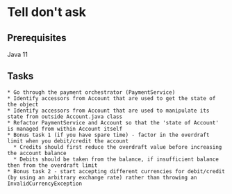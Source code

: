 # Tell don't ask

## Prerequisites

Java 11

## Tasks

    * Go through the payment orchestrator (PaymentService)
    * Identify accessors from Account that are used to get the state of the object
    * Identify accessors from Account that are used to manipulate its state from outside Account.java class
    * Refactor PaymentService and Account so that the 'state of Account' is managed from within Account itself
    * Bonus task 1 (if you have spare time) - factor in the overdraft limit when you debit/credit the account 
      * Credits should first reduce the overdraft value before increasing the account balance
      * Debits should be taken from the balance, if insufficient balance then from the overdraft limit
    * Bonus task 2 - start accepting different currencies for debit/credit (by using an arbitrary exchange rate) rather than throwing an InvalidCurrencyException